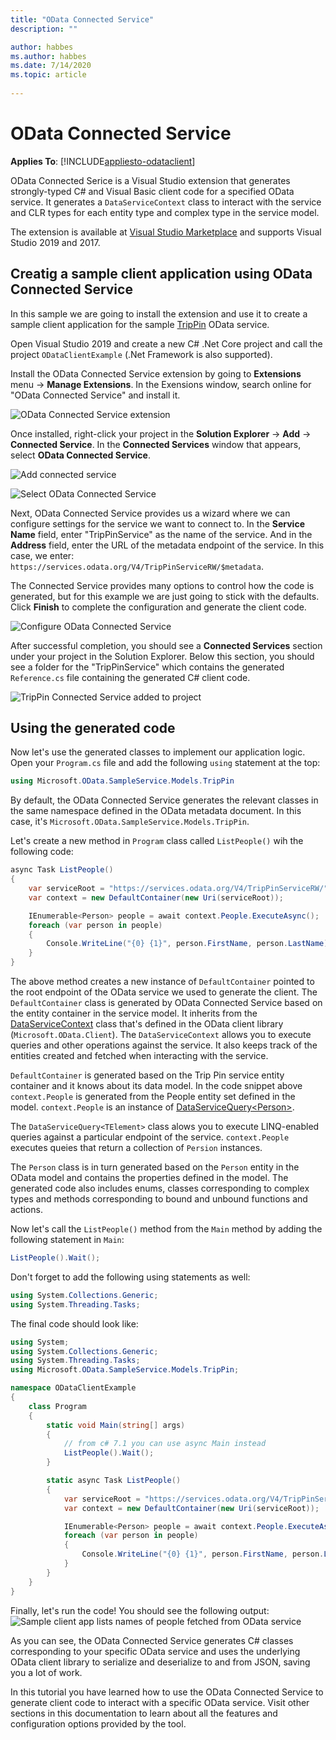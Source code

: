 ```yaml
---
title: "OData Connected Service"
description: ""

author: habbes
ms.author: habbes
ms.date: 7/14/2020
ms.topic: article
 
---
```

# OData Connected Service

**Applies To**: [!INCLUDE[appliesto-odataclient](../includes/appliesto-odataclient-v7.md)]

OData Connected Serice is a Visual Studio extension that generates strongly-typed C# and Visual Basic client code for a specified OData service. It generates a `DataServiceContext` class to interact with the service and CLR types for each entity type and complex type in the service model.

The extension is available at [Visual Studio Marketplace](https://marketplace.visualstudio.com/items?itemName=laylaliu.ODataConnectedService) and supports Visual Studio 2019 and 2017.

## Creatig a sample client application using OData Connected Service

In this sample we are going to install the extension and use it to create a sample client application for the sample [TripPin](https://www.odata.org/blog/trippin-new-odata-v4-sample-service/) OData service.

Open Visual Studio 2019 and create a new C# .Net Core project and call the project `ODataClientExample` (.Net Framework is also supported).

Install the OData Connected Service extension by going to **Extensions** menu -> **Manage Extensions**. In the Exensions window, search online for "OData Connected Service" and install it.

![OData Connected Service extension](../assets/2020-07-15-OCS-0-10-0-extension-download.png)

Once installed, right-click your project in the **Solution Explorer** -> **Add** -> **Connected Service**. In the **Connected Services** window that appears, select **OData Connected Service**.

![Add connected service](../assets/2020-03-06-add-connected-service-menu.png)

![Select OData Connected Service](../assets/2020-07-15-connected-services-window-OCS.png)

Next, OData Connected Service provides us a wizard where we can configure settings for the service we want to connect to. In the **Service Name** field, enter "TripPinService" as the name of the service. And in the **Address** field, enter the URL of the metadata endpoint of the service. In this case, we enter: `https://services.odata.org/V4/TripPinServiceRW/$metadata`.

The Connected Service provides many options to control how the code is generated, but for this example we are just going to stick with the defaults. Click **Finish** to complete the configuration and generate the client code.

![Configure OData Connected Service](../assets/2020-07-15-OCS-endpoint-config.png)

After successful completion, you should see a **Connected Services** section under your project in the Solution Explorer. Below this section, you should see a folder for the "TripPinService" which contains the generated `Reference.cs` file containing the generated C# client code.

![TripPin Connected Service added to project](../assets/2020-03-06-OCS-added-to-project.png)

## Using the generated code

Now let's use the generated classes to implement our application logic. Open your `Program.cs` file and add the following `using` statement at the top:

```c#
using Microsoft.OData.SampleService.Models.TripPin
```

By default, the OData Connected Service generates the relevant classes in the same namespace defined in the OData metadata document. In this case, it's `Microsoft.OData.SampleService.Models.TripPin`.

Let's create a new method in `Program` class called `ListPeople()` wih the following code:

```c#
async Task ListPeople()
{
    var serviceRoot = "https://services.odata.org/V4/TripPinServiceRW/"
    var context = new DefaultContainer(new Uri(serviceRoot));

    IEnumerable<Person> people = await context.People.ExecuteAsync();
    foreach (var person in people)
    {
        Console.WriteLine("{0} {1}", person.FirstName, person.LastName);
    }
}
```

The above method creates a new instance of `DefaultContainer` pointed to the root endpoint of the OData service we used to generate the client. The `DefaultContainer` class is generated by OData Connected Service based on the entity container in the service model. It inherits from the [DataServiceContext](/dotnet/api/microsoft.odata.client.dataservicecontext)
class that's defined in the OData client library (`Microsoft.OData.Client`). The `DataServiceContext` allows you to execute queries and other operations against the service. It also keeps track of the entities created and fetched when interacting with the service.

`DefaultContainer` is generated based on the Trip Pin service entity container and it knows about its data model. In the code snippet above `context.People` is generated from the People entity set defined in the model. `context.People` is an instance of [DataServiceQuery&lt;Person&gt;](/dotnet/api/microsoft.odata.client.dataservicequery-1).

The `DataServiceQuery<TElement>` class alows you to execute LINQ-enabled queries against a particular endpoint of the service. `context.People` executes queies that return a collection of `Persion` instances.

The `Person` class is in turn generated based on the `Person` entity in the OData model and contains the properties defined in the model. The generated code also includes enums, classes corresponding to complex types and methods corresponding to bound and unbound functions and actions.

Now let's call the `ListPeople()` method from the `Main` method by adding the following statement in `Main`:

```c#
ListPeople().Wait();
```

Don't forget to add the following using statements as well:
```c#
using System.Collections.Generic;
using System.Threading.Tasks;
```

The final code should look like:

```c#
using System;
using System.Collections.Generic;
using System.Threading.Tasks;
using Microsoft.OData.SampleService.Models.TripPin;

namespace ODataClientExample
{
    class Program
    {
        static void Main(string[] args)
        {
            // from c# 7.1 you can use async Main instead
            ListPeople().Wait();
        }

        static async Task ListPeople()
        {
            var serviceRoot = "https://services.odata.org/V4/TripPinServiceRW/";
            var context = new DefaultContainer(new Uri(serviceRoot));

            IEnumerable<Person> people = await context.People.ExecuteAsync();
            foreach (var person in people)
            {
                Console.WriteLine("{0} {1}", person.FirstName, person.LastName);
            }
        }
    }
}
```

Finally, let's run the code! You should see the following output:
![Sample client app lists names of people fetched from OData service](../assets/2020-03-06-OCS-sample-program-output.png)

As you can see, the OData Connected Service generates C# classes corresponding to your specific OData service and uses the underlying OData client library to serialize and deserialize to and from JSON, saving you a lot of work.

In this tutorial you have learned how to use the OData Connected Service to generate client code to interact with a specific OData service. Visit other sections in this documentation to learn about all the features and configuration options provided by the tool.